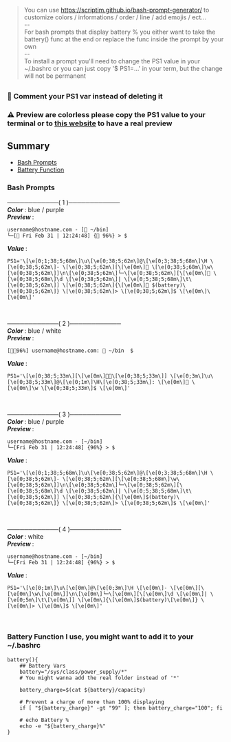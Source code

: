 > You can use https://scriptim.github.io/bash-prompt-generator/ to customize colors / informations / order / line / add emojis / ect... <br>
> -- <br>
> For bash prompts that display battery % you either want to take the battery() func at the end or replace the func inside the prompt by your own <br>
> -- <br>
> To install a prompt you'll need to change the PS1 value in your ~/.bashrc or you can just copy '$ PS1=...' in your term, but the change will not be permanent <br>
##
### 🛑 Comment your PS1 var instead of deleting it
### ⚠️ Preview are colorless please copy the PS1 value to your terminal or to [this website](https://scriptim.github.io/bash-prompt-generator/) to have a real preview
##

## Summary
- [Bash Prompts](https://github.com/Kori-San/bash_utilities/blob/main/.bash_prompt.md#bash-prompts) <br>
- [Battery Function](https://github.com/Kori-San/bash_utilities/blob/main/.bash_prompt.md#battery-function-i-use-you-might-want-to-add-it-to-your-bashrc) <br>

### Bash Prompts
────────────( 1 )──────────── <br>
<i> <b> Color </i> </b> : blue / purple <br>
<i> <b> Preview </i> </b> :
```
username@hostname.com - [📂 ~/bin]
└─[📅 Fri Feb 31 | 12:24:48] {🔋 96%} > $
```
<i> <b> Value </i> </b> :
```
PS1='\[\e[0;1;38;5;68m\]\u\[\e[0;38;5;62m\]@\[\e[0;3;38;5;68m\]\H \[\e[0;38;5;62m\]- \[\e[0;38;5;62m\][\[\e[0m\]📂 \[\e[0;38;5;68m\]\w\[\e[0;38;5;62m\]]\n\[\e[0;38;5;62m\]└─\[\e[0;38;5;62m\][\[\e[0m\]📅 \[\e[0;38;5;68m\]\d \[\e[0;38;5;62m\]| \[\e[0;5;38;5;68m\]\t\[\e[0;38;5;62m\]] \[\e[0;38;5;62m\]{\[\e[0m\]🔋 $(battery)\[\e[0;38;5;62m\]} \[\e[0;38;5;62m\]> \[\e[0;38;5;62m\]$ \[\e[0m\]\[\e[0m\]'
```
<br>

────────────( 2 )──────────── <br>
<i> <b> Color </i> </b> : blue / white <br>
<i> <b> Preview </i> </b> :
```
[🙋🏾96%] username@hostname.com: 📂 ~/bin  $
```
<i> <b> Value </i> </b> :
```
PS1='\[\e[0;38;5;33m\][\[\e[0m\]🙋🏾\[\e[0;38;5;33m\]] \[\e[0;3m\]\u\[\e[0;38;5;33m\]@\[\e[0;1m\]\H\[\e[0;38;5;33m\]: \[\e[0m\]📂 \[\e[0m\]\w \[\e[0;38;5;33m\]$ \[\e[0m\]'
```
<br>

────────────( 3 )──────────── <br>
<i> <b> Color </i> </b> : blue / purple <br>
<i> <b> Preview </i> </b> :
```
username@hostname.com - [~/bin]
└─[Fri Feb 31 | 12:24:48] {96%} > $
```
<i> <b> Value </i> </b> :
```
PS1='\[\e[0;1;38;5;68m\]\u\[\e[0;38;5;62m\]@\[\e[0;3;38;5;68m\]\H \[\e[0;38;5;62m\]- \[\e[0;38;5;62m\][\[\e[0;38;5;68m\]\w\[\e[0;38;5;62m\]]\n\[\e[0;38;5;62m\]└─\[\e[0;38;5;62m\][\[\e[0;38;5;68m\]\d \[\e[0;38;5;62m\]| \[\e[0;5;38;5;68m\]\t\[\e[0;38;5;62m\]] \[\e[0;38;5;62m\]{\[\e[0m\]$(battery)\[\e[0;38;5;62m\]} \[\e[0;38;5;62m\]> \[\e[0;38;5;62m\]$ \[\e[0m\]'
```
<br>

────────────( 4 )──────────── <br>
<i> <b> Color </i> </b> : white <br>
<i> <b> Preview </i> </b> :
```
username@hostname.com - [~/bin]
└─[Fri Feb 31 | 12:24:48] {96%} > $
```
<i> <b> Value </i> </b> :
```
PS1='\[\e[0;1m\]\u\[\e[0m\]@\[\e[0;3m\]\H \[\e[0m\]- \[\e[0m\][\[\e[0m\]\w\[\e[0m\]]\n\[\e[0m\]└─\[\e[0m\][\[\e[0m\]\d \[\e[0m\]| \[\e[0;5m\]\t\[\e[0m\]] \[\e[0m\]{\[\e[0m\]$(battery)\[\e[0m\]} \[\e[0m\]> \[\e[0m\]$ \[\e[0m\]'
```
<br>

### Battery Function I use, you might want to add it to your ~/.bashrc
```
battery(){
    ## Battery Vars
    battery="/sys/class/power_supply/*"
    # You might wanna add the real folder instead of '*'

    battery_charge=$(cat ${battery}/capacity)

    # Prevent a charge of more than 100% displaying
    if [ "${battery_charge}" -gt "99" ]; then battery_charge="100"; fi
    
    # echo Battery %
    echo -e "${battery_charge}%"
}
```
